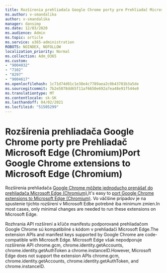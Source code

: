 ```yaml
---
title: Rozšírenia prehliadača Google Chrome porty pre Prehliadač Microsoft Edge (Chromium)
ms.author: v-smandalika
author: v-smandalika
manager: dansimp
ms.date: 12/03/2020
ms.audience: Admin
ms.topic: article
ms.service: o365-administration
ROBOTS: NOINDEX, NOFOLLOW
localization_priority: Normal
ms.collection: Adm_O365
ms.custom:
- "9004032"
- "7102"
- "8297"
- "9004617"
ms.openlocfilehash: 1c71d74d01c1e38e4c7789aea2c0b43701b3a5de
ms.sourcegitcommit: 7b2e5078dd65f11af6650e692a7ea48e91f544e0
ms.translationtype: MT
ms.contentlocale: sk-SK
ms.lasthandoff: 04/02/2021
ms.locfileid: "51505299"
---
```

# <a name="port-google-chrome-extensions-to-microsoft-edge-chromium"></a><span data-ttu-id="f05fd-102">Rozšírenia prehliadača Google Chrome porty pre Prehliadač Microsoft Edge (Chromium)</span><span class="sxs-lookup"><span data-stu-id="f05fd-102">Port Google Chrome extensions to Microsoft Edge (Chromium)</span></span>

<span data-ttu-id="f05fd-103">Rozšírenia prehliadača [Google Chrome môžete jednoducho prenášať do prehliadača Microsoft Edge (Chromium).](https://docs.microsoft.com/microsoft-edge/extensions-chromium/developer-guide/port-chrome-extension)</span><span class="sxs-lookup"><span data-stu-id="f05fd-103">It's easy to [port Google Chrome extensions to Microsoft Edge (Chromium)](https://docs.microsoft.com/microsoft-edge/extensions-chromium/developer-guide/port-chrome-extension).</span></span> <span data-ttu-id="f05fd-104">Vo väčšine prípadov je na spustenie týchto rozšírení v Microsoft Edbe potrebné iba minimum zmien.</span><span class="sxs-lookup"><span data-stu-id="f05fd-104">In most cases, only minimal changes are needed to run these extensions on Microsoft Edge.</span></span>

<span data-ttu-id="f05fd-105">Rozhrania API rozšírení a kľúče manifestu podporované prehliadačom Google Chrome sú kompatibilné s kódom v prehliadači Microsoft Edge.</span><span class="sxs-lookup"><span data-stu-id="f05fd-105">The extension APIs and manifest keys supported by Google Chrome are code-compatible with Microsoft Edge.</span></span> <span data-ttu-id="f05fd-106">Microsoft Edge však nepodporuje rozšírenie API chrome.gcm, chrome.identity.getAccounts, chrome.identity.getAuthToken a chrome.instanceID.</span><span class="sxs-lookup"><span data-stu-id="f05fd-106">However, Microsoft Edge does not support the extension APIs chrome.gcm, chrome.identity.getAccounts, chrome.identity.getAuthToken, and chrome.instanceID.</span></span>
